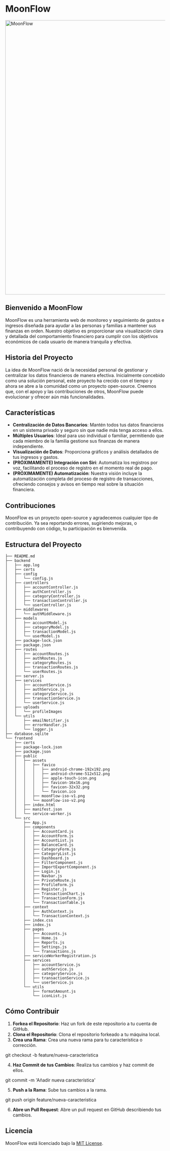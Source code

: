 # MoonFlow

<img width="865" alt="MoonFlow" src="https://github.com/user-attachments/assets/28b865e1-cb2f-4711-b205-71bf5482d327">

## Bienvenido a MoonFlow

MoonFlow es una herramienta web de monitoreo y seguimiento de gastos e ingresos diseñada para ayudar a las personas y familias a mantener sus finanzas en orden. Nuestro objetivo es proporcionar una visualización clara y detallada del comportamiento financiero para cumplir con los objetivos económicos de cada usuario de manera tranquila y efectiva.

## Historia del Proyecto

La idea de MoonFlow nació de la necesidad personal de gestionar y centralizar los datos financieros de manera efectiva. Inicialmente concebido como una solución personal, este proyecto ha crecido con el tiempo y ahora se abre a la comunidad como un proyecto open-source. Creemos que, con el apoyo y las contribuciones de otros, MoonFlow puede evolucionar y ofrecer aún más funcionalidades.

## Características

- **Centralización de Datos Bancarios**: Mantén todos tus datos financieros en un sistema privado y seguro sin que nadie más tenga acceso a ellos.
- **Múltiples Usuarios**: Ideal para uso individual o familiar, permitiendo que cada miembro de la familia gestione sus finanzas de manera independiente.
- **Visualización de Datos**: Proporciona gráficos y análisis detallados de tus ingresos y gastos.
- **(PRÓXIMAMENTE) Integración con Siri**: Automatiza los registros por voz, facilitando el proceso de registro en el momento real de pago.
- **(PRÓXIMAMENTE) Automatización**: Nuestra visión incluye la automatización completa del proceso de registro de transacciones, ofreciendo consejos y avisos en tiempo real sobre la situación financiera.

## Contribuciones

MoonFlow es un proyecto open-source y agradecemos cualquier tipo de contribución. Ya sea reportando errores, sugiriendo mejoras, o contribuyendo con código, tu participación es bienvenida.

## Estructura del Proyecto
```plaintext
├── README.md
├── backend
│   ├── app.log
│   ├── certs
│   ├── config
│   │   └── config.js
│   ├── controllers
│   │   ├── accountController.js
│   │   ├── authController.js
│   │   ├── categoryController.js
│   │   ├── transactionController.js
│   │   └── userController.js
│   ├── middlewares
│   │   └── authMiddleware.js
│   ├── models
│   │   ├── accountModel.js
│   │   ├── categoryModel.js
│   │   ├── transactionModel.js
│   │   └── userModel.js
│   ├── package-lock.json
│   ├── package.json
│   ├── routes
│   │   ├── accountRoutes.js
│   │   ├── authRoutes.js
│   │   ├── categoryRoutes.js
│   │   ├── transactionRoutes.js
│   │   └── userRoutes.js
│   ├── server.js
│   ├── services
│   │   ├── accountService.js
│   │   ├── authService.js
│   │   ├── categoryService.js
│   │   ├── transactionService.js
│   │   └── userService.js
│   ├── uploads
│   │   └── profileImages
│   └── utils
│       ├── emailNotifier.js
│       ├── errorHandler.js
│       └── logger.js
├── database.sqlite
└── frontend
    ├── certs
    ├── package-lock.json
    ├── package.json
    ├── public
    │   ├── assets
    │   │   ├── favico
    │   │   │   ├── android-chrome-192x192.png
    │   │   │   ├── android-chrome-512x512.png
    │   │   │   ├── apple-touch-icon.png
    │   │   │   ├── favicon-16x16.png
    │   │   │   ├── favicon-32x32.png
    │   │   │   └── favicon.ico
    │   │   ├── moonFlow-iso-v1.png
    │   │   └── moonFlow-iso-v2.png
    │   ├── index.html
    │   ├── manifest.json
    │   └── service-worker.js
    └── src
        ├── App.js
        ├── components
        │   ├── AccountCard.js
        │   ├── AccountForm.js
        │   ├── AccountList.js
        │   ├── BalanceCard.js
        │   ├── CategoryForm.js
        │   ├── CategoryList.js
        │   ├── Dashboard.js
        │   ├── FilterComponent.js
        │   ├── ImportExportComponent.js
        │   ├── Login.js
        │   ├── Navbar.js
        │   ├── PrivateRoute.js
        │   ├── ProfileForm.js
        │   ├── Register.js
        │   ├── TransactionChart.js
        │   ├── TransactionForm.js
        │   └── TransactionTable.js
        ├── context
        │   ├── AuthContext.js
        │   └── TransactionContext.js
        ├── index.css
        ├── index.js
        ├── pages
        │   ├── Accounts.js
        │   ├── Home.js
        │   ├── Reports.js
        │   ├── Settings.js
        │   └── Transactions.js
        ├── serviceWorkerRegistration.js
        ├── services
        │   ├── accountService.js
        │   ├── authService.js
        │   ├── categoryService.js
        │   ├── transactionService.js
        │   └── userService.js
        └── utils
            ├── formatAmount.js
            └── iconList.js
```

## Cómo Contribuir

1. **Forkea el Repositorio**: Haz un fork de este repositorio a tu cuenta de GitHub.
2. **Clona el Repositorio**: Clona el repositorio forkeado a tu máquina local.
3. **Crea una Rama**: Crea una nueva rama para tu característica o corrección.

git checkout -b feature/nueva-caracteristica

4. **Haz Commit de tus Cambios**: Realiza tus cambios y haz commit de ellos.

git commit -m 'Añadir nueva característica'

5. **Push a la Rama**: Sube tus cambios a la rama.

git push origin feature/nueva-caracteristica

6. **Abre un Pull Request**: Abre un pull request en GitHub describiendo tus cambios.

## Licencia

MoonFlow está licenciado bajo la [MIT License](LICENSE).
